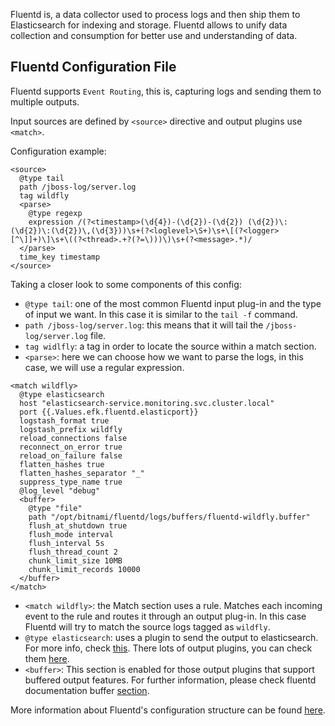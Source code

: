 Fluentd is, a data collector used to process logs and then ship them to Elasticsearch for indexing and storage. Fluentd allows to unify data collection and consumption for better use and understanding of data.

## Fluentd Configuration File

Fluentd supports `Event Routing`, this is, capturing logs and sending them to multiple outputs.

Input sources are defined by `<source>` directive and output plugins use `<match>`.

Configuration example:

```
<source>
  @type tail
  path /jboss-log/server.log
  tag wildfly
  <parse>
    @type regexp
    expression /(?<timestamp>(\d{4})-(\d{2})-(\d{2}) (\d{2})\:(\d{2})\:(\d{2})\,(\d{3}))\s+(?<loglevel>\S+)\s+\[(?<logger>[^\]]+)\]\s+\((?<thread>.+?(?=\)))\)\s+(?<message>.*)/
  </parse>
  time_key timestamp
</source>
```
Taking a closer look to some components of this config:

* `@type tail`: one of the most common Fluentd input plug-in and the type of input we want. In this case it is similar to the `tail -f` command.
* `path /jboss-log/server.log`: this means that it will tail the `/jboss-log/server.log` file.
* `tag widlfly`: a tag in order to locate the source within a match section.
* `<parse>`: here we can choose how we want to parse the logs, in this case, we will use a regular expression.


```
<match wildfly>
  @type elasticsearch
  host "elasticsearch-service.monitoring.svc.cluster.local"
  port {{.Values.efk.fluentd.elasticport}}
  logstash_format true
  logstash_prefix wildfly
  reload_connections false
  reconnect_on_error true
  reload_on_failure false
  flatten_hashes true
  flatten_hashes_separator "_"
  suppress_type_name true
  @log_level "debug"
  <buffer>
    @type "file"
    path "/opt/bitnami/fluentd/logs/buffers/fluentd-wildfly.buffer"
    flush_at_shutdown true
    flush_mode interval
    flush_interval 5s
    flush_thread_count 2
    chunk_limit_size 10MB
    chunk_limit_records 10000
  </buffer>
</match>
```
* `<match wildfly>`: the Match section uses a rule. Matches each incoming event to the rule and routes it through an output plug-in. In this case Fluentd will try to match the source logs tagged as `wildfly`.
* `@type elasticsearch`: uses a plugin to send the output to elasticsearch. For more info, check [this](https://docs.fluentd.org/output/elasticsearch). There lots of output plugins, you can check them [here](https://docs.fluentd.org/output).
* `<buffer>`: This section is enabled for those output plugins that support buffered output features. For further information, please check fluentd documentation buffer [section](https://docs.fluentd.org/configuration/buffer-section).

More information about Fluentd's configuration structure can be found [here](https://docs.fluentd.org/configuration/config-file).

